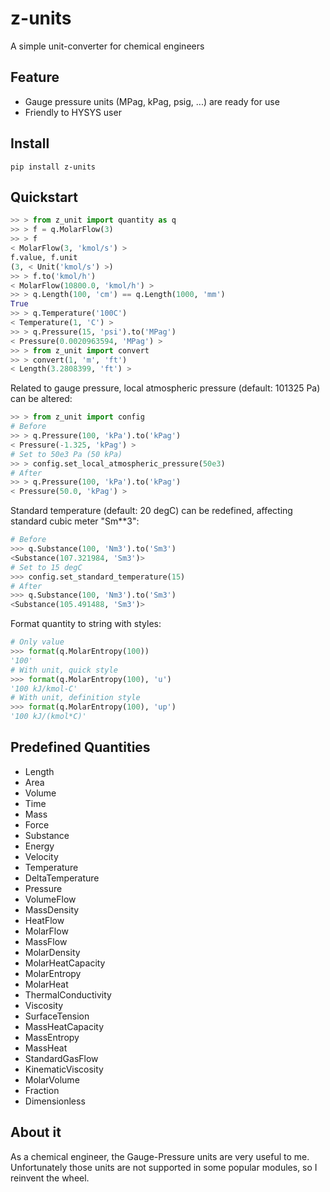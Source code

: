 # z-units

A simple unit-converter for chemical engineers

## Feature

* Gauge pressure units (MPag, kPag, psig, ...) are ready for use
* Friendly to HYSYS user

## Install

```shell
pip install z-units
```

## Quickstart

```python
>> > from z_unit import quantity as q
>> > f = q.MolarFlow(3)
>> > f
< MolarFlow(3, 'kmol/s') >
f.value, f.unit
(3, < Unit('kmol/s') >)
>> > f.to('kmol/h')
< MolarFlow(10800.0, 'kmol/h') >
>> > q.Length(100, 'cm') == q.Length(1000, 'mm')
True
>> > q.Temperature('100C')
< Temperature(1, 'C') >
>> > q.Pressure(15, 'psi').to('MPag')
< Pressure(0.0020963594, 'MPag') >
>> > from z_unit import convert
>> > convert(1, 'm', 'ft')
< Length(3.2808399, 'ft') >
```
Related to gauge pressure, local atmospheric pressure (default: 101325 Pa) can be altered:

```python
>> > from z_unit import config
# Before
>> > q.Pressure(100, 'kPa').to('kPag')
< Pressure(-1.325, 'kPag') >
# Set to 50e3 Pa (50 kPa)
>> > config.set_local_atmospheric_pressure(50e3)
# After
>> > q.Pressure(100, 'kPa').to('kPag')
< Pressure(50.0, 'kPag') >
```

Standard temperature (default: 20 degC) can be redefined, affecting standard cubic meter "Sm**3":

```python
# Before
>>> q.Substance(100, 'Nm3').to('Sm3')
<Substance(107.321984, 'Sm3')>
# Set to 15 degC
>>> config.set_standard_temperature(15)
# After
>>> q.Substance(100, 'Nm3').to('Sm3')
<Substance(105.491488, 'Sm3')>
```

Format quantity to string with styles:  
```python
# Only value
>>> format(q.MolarEntropy(100))
'100'
# With unit, quick style
>>> format(q.MolarEntropy(100), 'u')
'100 kJ/kmol-C'
# With unit, definition style
>>> format(q.MolarEntropy(100), 'up')
'100 kJ/(kmol*C)'
```

## Predefined Quantities

* Length
* Area
* Volume
* Time
* Mass
* Force
* Substance
* Energy
* Velocity
* Temperature
* DeltaTemperature
* Pressure
* VolumeFlow
* MassDensity
* HeatFlow
* MolarFlow
* MassFlow
* MolarDensity
* MolarHeatCapacity
* MolarEntropy
* MolarHeat
* ThermalConductivity
* Viscosity
* SurfaceTension
* MassHeatCapacity
* MassEntropy
* MassHeat
* StandardGasFlow
* KinematicViscosity
* MolarVolume
* Fraction
* Dimensionless

## About it

As a chemical engineer, the Gauge-Pressure units are very useful to me. Unfortunately those units are not supported in some popular modules, so I reinvent the wheel.
